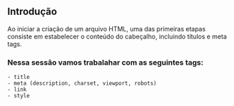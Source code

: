 ## Introdução

Ao iniciar a criação de um arquivo HTML, uma das primeiras etapas consiste em estabelecer o conteúdo do cabeçalho, incluindo títulos e meta tags.

### Nessa sessão vamos trabalahar com as seguintes tags:
    - title
    - meta (description, charset, viewport, robots)
    - link 
    - style
